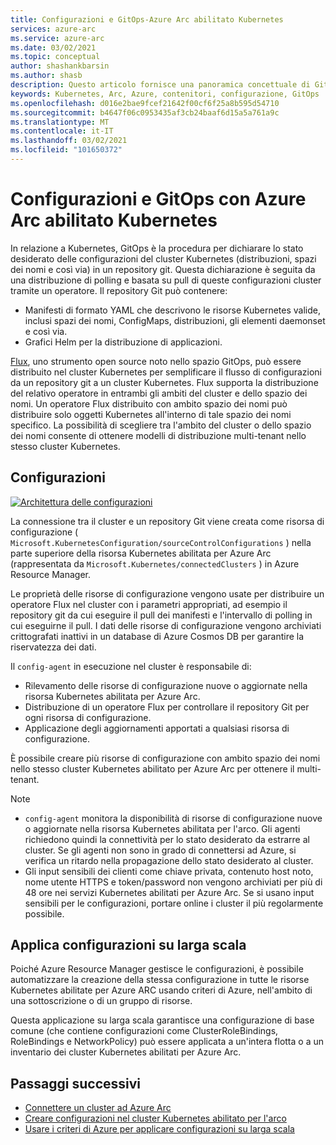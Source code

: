 ```yaml
---
title: Configurazioni e GitOps-Azure Arc abilitato Kubernetes
services: azure-arc
ms.service: azure-arc
ms.date: 03/02/2021
ms.topic: conceptual
author: shashankbarsin
ms.author: shasb
description: Questo articolo fornisce una panoramica concettuale di GitOps e delle funzionalità di configurazione di Azure Arc Enabled Kubernetes.
keywords: Kubernetes, Arc, Azure, contenitori, configurazione, GitOps
ms.openlocfilehash: d016e2bae9fcef21642f00cf6f25a8b595d54710
ms.sourcegitcommit: b4647f06c0953435af3cb24baaf6d15a5a761a9c
ms.translationtype: MT
ms.contentlocale: it-IT
ms.lasthandoff: 03/02/2021
ms.locfileid: "101650372"
---
```

# <a name="configurations-and-gitops-with-azure-arc-enabled-kubernetes"></a>Configurazioni e GitOps con Azure Arc abilitato Kubernetes

In relazione a Kubernetes, GitOps è la procedura per dichiarare lo stato desiderato delle configurazioni del cluster Kubernetes (distribuzioni, spazi dei nomi e così via) in un repository git. Questa dichiarazione è seguita da una distribuzione di polling e basata su pull di queste configurazioni cluster tramite un operatore. Il repository Git può contenere:
* Manifesti di formato YAML che descrivono le risorse Kubernetes valide, inclusi spazi dei nomi, ConfigMaps, distribuzioni, gli elementi daemonset e così via.
* Grafici Helm per la distribuzione di applicazioni.

[Flux](https://docs.fluxcd.io/), uno strumento open source noto nello spazio GitOps, può essere distribuito nel cluster Kubernetes per semplificare il flusso di configurazioni da un repository git a un cluster Kubernetes. Flux supporta la distribuzione del relativo operatore in entrambi gli ambiti del cluster e dello spazio dei nomi. Un operatore Flux distribuito con ambito spazio dei nomi può distribuire solo oggetti Kubernetes all'interno di tale spazio dei nomi specifico. La possibilità di scegliere tra l'ambito del cluster o dello spazio dei nomi consente di ottenere modelli di distribuzione multi-tenant nello stesso cluster Kubernetes.

## <a name="configurations"></a>Configurazioni

[![Architettura ](./media/conceptual-configurations.png) delle configurazioni](./media/conceptual-configurations.png#lightbox)

La connessione tra il cluster e un repository Git viene creata come risorsa di configurazione ( `Microsoft.KubernetesConfiguration/sourceControlConfigurations` ) nella parte superiore della risorsa Kubernetes abilitata per Azure Arc (rappresentata da `Microsoft.Kubernetes/connectedClusters` ) in Azure Resource Manager. 

Le proprietà delle risorse di configurazione vengono usate per distribuire un operatore Flux nel cluster con i parametri appropriati, ad esempio il repository git da cui eseguire il pull dei manifesti e l'intervallo di polling in cui eseguirne il pull. I dati delle risorse di configurazione vengono archiviati crittografati inattivi in un database di Azure Cosmos DB per garantire la riservatezza dei dati.

Il `config-agent` in esecuzione nel cluster è responsabile di:
* Rilevamento delle risorse di configurazione nuove o aggiornate nella risorsa Kubernetes abilitata per Azure Arc.
* Distribuzione di un operatore Flux per controllare il repository Git per ogni risorsa di configurazione.
* Applicazione degli aggiornamenti apportati a qualsiasi risorsa di configurazione. 

È possibile creare più risorse di configurazione con ambito spazio dei nomi nello stesso cluster Kubernetes abilitato per Azure Arc per ottenere il multi-tenant.

> [!NOTE]
> * `config-agent` monitora la disponibilità di risorse di configurazione nuove o aggiornate nella risorsa Kubernetes abilitata per l'arco. Gli agenti richiedono quindi la connettività per lo stato desiderato da estrarre al cluster. Se gli agenti non sono in grado di connettersi ad Azure, si verifica un ritardo nella propagazione dello stato desiderato al cluster.
> * Gli input sensibili dei clienti come chiave privata, contenuto host noto, nome utente HTTPS e token/password non vengono archiviati per più di 48 ore nei servizi Kubernetes abilitati per Azure Arc. Se si usano input sensibili per le configurazioni, portare online i cluster il più regolarmente possibile.

## <a name="apply-configurations-at-scale"></a>Applica configurazioni su larga scala

Poiché Azure Resource Manager gestisce le configurazioni, è possibile automatizzare la creazione della stessa configurazione in tutte le risorse Kubernetes abilitate per Azure ARC usando criteri di Azure, nell'ambito di una sottoscrizione o di un gruppo di risorse. 

Questa applicazione su larga scala garantisce una configurazione di base comune (che contiene configurazioni come ClusterRoleBindings, RoleBindings e NetworkPolicy) può essere applicata a un'intera flotta o a un inventario dei cluster Kubernetes abilitati per Azure Arc.

## <a name="next-steps"></a>Passaggi successivi

* [Connettere un cluster ad Azure Arc](./quickstart-connect-cluster.md)
* [Creare configurazioni nel cluster Kubernetes abilitato per l'arco](./use-gitops-connected-cluster.md)
* [Usare i criteri di Azure per applicare configurazioni su larga scala](./use-azure-policy.md)